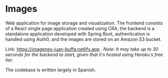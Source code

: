 # Images

Web application for image storage and visualization. The frontend consists of a React single page application created using CRA, the backend is a standalone application developed with Spring Boot, authentication is handled using Auth0, and the images are stored on an Amazon S3 bucket.

Link: https://imagenes-juan-buffa.netlify.app . *Note: It may take up to 30 seconds for the backend to start, given that it´s hosted using Heroku´s free tier.*

The codebase is written largely in Spanish.


